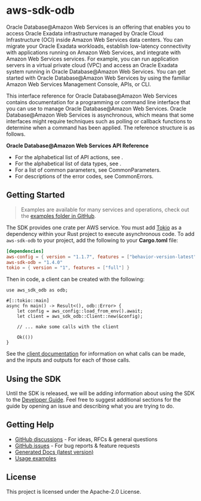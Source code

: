 # aws-sdk-odb

Oracle Database@Amazon Web Services is an offering that enables you to access Oracle Exadata infrastructure managed by Oracle Cloud Infrastructure (OCI) inside Amazon Web Services data centers. You can migrate your Oracle Exadata workloads, establish low-latency connectivity with applications running on Amazon Web Services, and integrate with Amazon Web Services services. For example, you can run application servers in a virtual private cloud (VPC) and access an Oracle Exadata system running in Oracle Database@Amazon Web Services. You can get started with Oracle Database@Amazon Web Services by using the familiar Amazon Web Services Management Console, APIs, or CLI.

This interface reference for Oracle Database@Amazon Web Services contains documentation for a programming or command line interface that you can use to manage Oracle Database@Amazon Web Services. Oracle Database@Amazon Web Services is asynchronous, which means that some interfaces might require techniques such as polling or callback functions to determine when a command has been applied. The reference structure is as follows.

__Oracle Database@Amazon Web Services API Reference__
  - For the alphabetical list of API actions, see .
  - For the alphabetical list of data types, see .
  - For a list of common parameters, see CommonParameters.
  - For descriptions of the error codes, see CommonErrors.

## Getting Started

> Examples are available for many services and operations, check out the
> [examples folder in GitHub](https://github.com/awslabs/aws-sdk-rust/tree/main/examples).

The SDK provides one crate per AWS service. You must add [Tokio](https://crates.io/crates/tokio)
as a dependency within your Rust project to execute asynchronous code. To add `aws-sdk-odb` to
your project, add the following to your **Cargo.toml** file:

```toml
[dependencies]
aws-config = { version = "1.1.7", features = ["behavior-version-latest"] }
aws-sdk-odb = "1.4.0"
tokio = { version = "1", features = ["full"] }
```

Then in code, a client can be created with the following:

```rust,no_run
use aws_sdk_odb as odb;

#[::tokio::main]
async fn main() -> Result<(), odb::Error> {
    let config = aws_config::load_from_env().await;
    let client = aws_sdk_odb::Client::new(&config);

    // ... make some calls with the client

    Ok(())
}
```

See the [client documentation](https://docs.rs/aws-sdk-odb/latest/aws_sdk_odb/client/struct.Client.html)
for information on what calls can be made, and the inputs and outputs for each of those calls.

## Using the SDK

Until the SDK is released, we will be adding information about using the SDK to the
[Developer Guide](https://docs.aws.amazon.com/sdk-for-rust/latest/dg/welcome.html). Feel free to suggest
additional sections for the guide by opening an issue and describing what you are trying to do.

## Getting Help

* [GitHub discussions](https://github.com/awslabs/aws-sdk-rust/discussions) - For ideas, RFCs & general questions
* [GitHub issues](https://github.com/awslabs/aws-sdk-rust/issues/new/choose) - For bug reports & feature requests
* [Generated Docs (latest version)](https://awslabs.github.io/aws-sdk-rust/)
* [Usage examples](https://github.com/awslabs/aws-sdk-rust/tree/main/examples)

## License

This project is licensed under the Apache-2.0 License.

